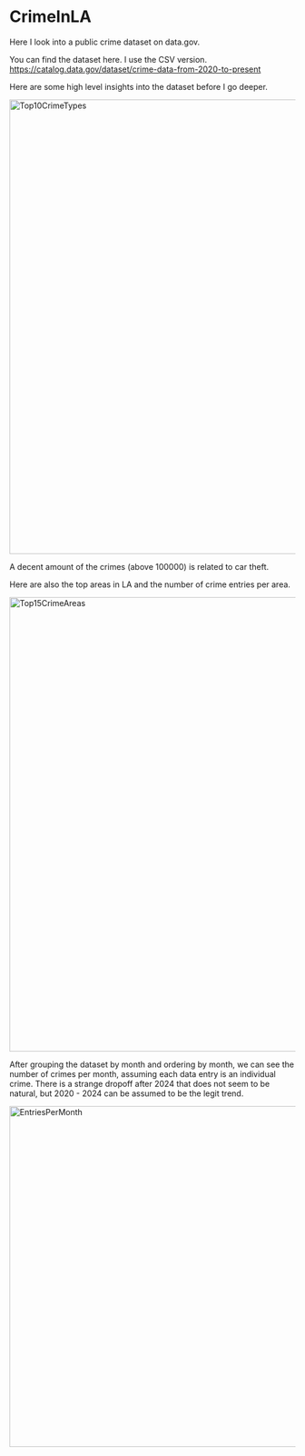 # CrimeInLA
Here I look into a public crime dataset on data.gov.

You can find the dataset here. I use the CSV version. 
https://catalog.data.gov/dataset/crime-data-from-2020-to-present

Here are some high level insights into the dataset before I go deeper.


<img width="1200" height="800" alt="Top10CrimeTypes" src="https://github.com/user-attachments/assets/5b507c5a-216b-44c9-9ab8-39495b2ce472" />

A decent amount of the crimes (above 100000) is related to car theft.

Here are also the top areas in LA and the number of crime entries per area.

<img width="1200" height="800" alt="Top15CrimeAreas" src="https://github.com/user-attachments/assets/f78dde30-43b3-421f-9750-25868234fb45" />

After grouping the dataset by month and ordering by month, we can see the number of crimes per month, assuming each data entry is an individual crime. There is a strange dropoff after 2024 that does not seem to be natural, but 2020 - 2024 can be assumed to be the legit trend.


<img width="1200" height="600" alt="EntriesPerMonth" src="https://github.com/user-attachments/assets/c647ffef-0604-4c23-afeb-6c6ea4d0fabd" />




